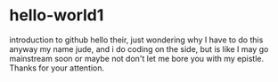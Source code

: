 # hello-world1
introduction to github
hello their, just wondering why I have to do this
anyway my name jude, and i do coding on the side, but is like I may go mainstream soon or maybe not
don't let me bore you with my epistle.
Thanks for your attention.
